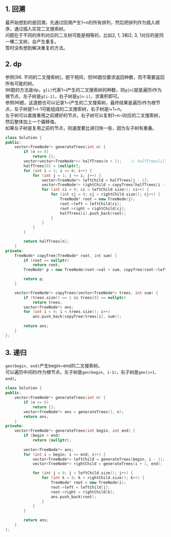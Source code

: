 ## 1. 回溯
最开始想到的是回溯，先通过回溯产生1~n的所有排列，然后把排列作为插入顺序，通过插入实现二叉搜索树。  
问题在于不同的序列对应的二叉树可能是相等的，比如2, 1, 3和2, 3, 1对应的是同一棵二叉树，会产生重复。  
暂时没有想到解决重复的方法。  
  
## 2. dp
参照[96. 不同的二叉搜索树]，题干相同，但96题仅要求返回种数，而不需要返回所有可能的树。  
96题的方法是dp，`g[i]`代表1~i产生的二叉搜索树的种数，则`g[n]`就是遍历i作为根节点，左子树是`g[i-1]`，右子树是`g[n-i]`，求乘积即可。  
参照96题，这道题也可以记录1~i产生的二叉搜索树，最终结果是遍历i作为根节点，左子树是1~i-1可能组成的二叉搜索树，右子树是i+1~n。  
左子树可以直接重用之前建好的节点，右子树可以复制1~n-i对应的二叉搜索树，然后整体加上一个偏移值。  
如果左子树是复用之前的节点，则速度要比递归快一些，因为左子树有重叠。  
```cpp
class Solution {
public:
    vector<TreeNode*> generateTrees(int n) {
        if (n <= 0)
            return {};
        vector<vector<TreeNode*>> halfTrees(n + 1);    // halfTrees[i]代表1~i产生的二叉树
        halfTrees[0] = {nullptr};
        for (int i = 1; i <= n; i++) {
            for (int j = 1; j <= i; j++) {
                vector<TreeNode*> leftChild = halfTrees[j - 1];
                vector<TreeNode*> rightChild = copyTrees(halfTrees[i - j], j);
                for (int ci = 0; ci < leftChild.size(); ci++) {
                    for (int cj = 0; cj < rightChild.size(); cj++) {
                        TreeNode* root = new TreeNode(j);
                        root->left = leftChild[ci];
                        root->right = rightChild[cj];
                        halfTrees[i].push_back(root);
                    }
                }
            }
        }

        return halfTrees[n];
    }
private:
    TreeNode* copyTree(TreeNode* root, int sum) {
        if (root == nullptr)
            return root;
        TreeNode* p = new TreeNode(root->val + sum, copyTree(root->left, sum), copyTree(root->right, sum));

        return p;
    }

    vector<TreeNode*> copyTrees(vector<TreeNode*> trees, int sum) {
        if (trees.size() == 1 && trees[0] == nullptr)
            return trees;
        vector<TreeNode*> ans;
        for (int i = 0; i < trees.size(); i++) 
            ans.push_back(copyTree(trees[i], sum));
        
        return ans;
    }
};
```
  
## 3. 递归
`gen(begin, end)`产生begin~end的二叉搜索树。  
可以遍历中间的i作为根节点，左子树是`gen(begin, i-1)`，右子树是`gen(i+1, end)`。  
```cpp
class Solution {
public:
    vector<TreeNode*> generateTrees(int n) {
        if (n <= 0)
            return {};
        vector<TreeNode*> ans = generateTrees(1, n);
        return ans;
    }
private:
    vector<TreeNode*> generateTrees(int begin, int end) {
        if (begin > end)
            return {nullptr};
        
        vector<TreeNode*> ans;
        for (int i = begin; i <= end; i++) {
            vector<TreeNode*> leftChild = generateTrees(begin, i - 1);
            vector<TreeNode*> rightChild = generateTrees(i + 1, end);

            for (int j = 0; j < leftChild.size(); j++) {
                for (int k = 0; k < rightChild.size(); k++) {
                    TreeNode* root = new TreeNode(i);
                    root->left = leftChild[j];
                    root->right = rightChild[k];
                    ans.push_back(root);
                }
            }
        }

        return ans;
    }
};
```